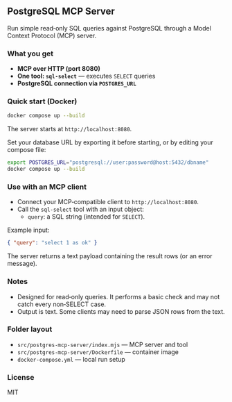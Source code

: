 ## PostgreSQL MCP Server

Run simple read‑only SQL queries against PostgreSQL through a Model Context Protocol (MCP) server.

### What you get
- **MCP over HTTP (port 8080)**
- **One tool: `sql-select`** — executes `SELECT` queries
- **PostgreSQL connection via `POSTGRES_URL`**

### Quick start (Docker)
```bash
docker compose up --build
```
The server starts at `http://localhost:8080`.

Set your database URL by exporting it before starting, or by editing your compose file:
```bash
export POSTGRES_URL="postgresql://user:password@host:5432/dbname"
docker compose up --build
```

### Use with an MCP client
- Connect your MCP‑compatible client to `http://localhost:8080`.
- Call the `sql-select` tool with an input object:
  - `query`: a SQL string (intended for `SELECT`).

Example input:
```json
{ "query": "select 1 as ok" }
```
The server returns a text payload containing the result rows (or an error message).

### Notes
- Designed for read‑only queries. It performs a basic check and may not catch every non‑SELECT case.
- Output is text. Some clients may need to parse JSON rows from the text.

### Folder layout
- `src/postgres-mcp-server/index.mjs` — MCP server and tool
- `src/postgres-mcp-server/Dockerfile` — container image
- `docker-compose.yml` — local run setup

### License
MIT
